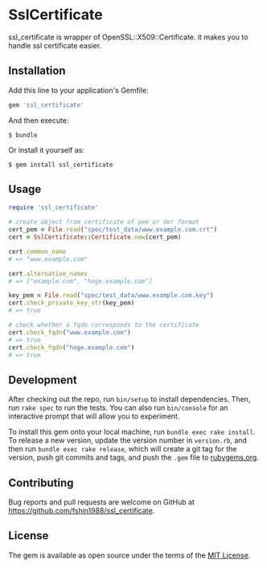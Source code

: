 # SslCertificate
ssl_certificate is wrapper of OpenSSL::X509::Certificate.
it makes you to handle ssl certificate easier.

## Installation

Add this line to your application's Gemfile:

```ruby
gem 'ssl_certificate'
```

And then execute:

    $ bundle

Or install it yourself as:

    $ gem install ssl_certificate

## Usage
```ruby
require 'ssl_certificate'

# create object from certificate of pem or der format
cert_pem = File.read("spec/test_data/www.example.com.crt")
cert = SslCertificate::Certificate.new(cert_pem)

cert.common_name
# => "www.example.com"

cert.alternative_names
# => ["example.com", "hoge.example.com"]

key_pem = File.read("spec/test_data/www.example.com.key")
cert.check_private_key_str(key_pem)
# => true

# check whether a fqdn corresponds to the certificate
cert.check_fqdn("www.example.com")
# => true
cert.check_fqdn("hoge.example.com")
# => true
```

## Development

After checking out the repo, run `bin/setup` to install dependencies. Then, run `rake spec` to run the tests. You can also run `bin/console` for an interactive prompt that will allow you to experiment.

To install this gem onto your local machine, run `bundle exec rake install`. To release a new version, update the version number in `version.rb`, and then run `bundle exec rake release`, which will create a git tag for the version, push git commits and tags, and push the `.gem` file to [rubygems.org](https://rubygems.org).

## Contributing

Bug reports and pull requests are welcome on GitHub at https://github.com/fshin1988/ssl_certificate.

## License

The gem is available as open source under the terms of the [MIT License](http://opensource.org/licenses/MIT).
